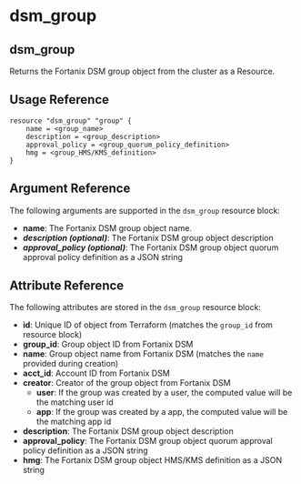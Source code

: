 # dsm\_group

## dsm\_group

Returns the Fortanix DSM group object from the cluster as a Resource.

## Usage Reference

```
resource "dsm_group" "group" {
    name = <group_name>
    description = <group_description>
    approval_policy = <group_quorum_policy_definition>
    hmg = <group_HMS/KMS_definition>
}
```

## Argument Reference

The following arguments are supported in the `dsm_group` resource block:

* **name**: The Fortanix DSM group object name.
* _**description (optional)**_: The Fortanix DSM group object description
* _**approval_policy (optional)**_: The Fortanix DSM group object quorum approval policy definition as a JSON string

## Attribute Reference

The following attributes are stored in the `dsm_group` resource block:

* **id**: Unique ID of object from Terraform (matches the `group_id` from resource block)
* **group\_id**: Group object ID from Fortanix DSM
* **name**: Group object name from Fortanix DSM (matches the `name` provided during creation)
* **acct\_id**: Account ID from Fortanix DSM
* **creator**: Creator of the group object from Fortanix DSM
  * **user**: If the group was created by a user, the computed value will be the matching user id
  * **app**: If the group was created by a app, the computed value will be the matching app id
* **description**: The Fortanix DSM group object description
* **approval_policy**: The Fortanix DSM group object quorum approval policy definition as a JSON string
* **hmg**: The Fortanix DSM group object HMS/KMS definition as a JSON string